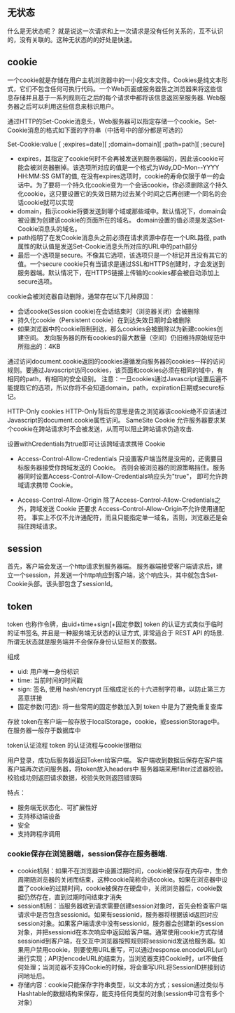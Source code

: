 ## 无状态
什么是无状态呢？
就是说这一次请求和上一次请求是没有任何关系的，互不认识的，没有关联的。这种无状态的的好处是快速。

## cookie
一个cookie就是存储在用户主机浏览器中的一小段文本文件。Cookies是纯文本形式，它们不包含任何可执行代码。一个Web页面或服务器告之浏览器来将这些信息存储并且基于一系列规则在之后的每个请求中都将该信息返回至服务器. Web服务器之后可以利用这些信息来标识用户。

通过HTTP的Set-Cookie消息头，Web服务器可以指定存储一个cookie。Set-Cookie消息的格式如下面的字符串（中括号中的部分都是可选的）

Set-Cookie:value [ ;expires=date][ ;domain=domain][ ;path=path][ ;secure]
* expires，其指定了cookie何时不会再被发送到服务器端的，因此该cookie可能会被浏览器删掉。该选项所对应的值是一个格式为Wdy,DD-Mon--YYYY HH:MM:SS GMT的值, 在没有expires选项时，cookie的寿命仅限于单一的会话中。为了要将一个持久化cookie变为一个会话cookie，你必须删除这个持久化cookie，这只要设置它的失效日期为过去某个时间之后再创建一个同名的会话cookie就可以实现
* domain，指示cookie将要发送到哪个域或那些域中。默认情况下，domain会被设置为创建该cookie的页面所在的域名。 domain设置的值必须是发送Set-Cookie消息头的域名。
* path指明了在发Cookie消息头之前必须在请求资源中存在一个URL路径, path属性的默认值是发送Set-Cookie消息头所对应的URL中的path部分
* 最后一个选项是secure。不像其它选项，该选项只是一个标记并且没有其它的值。一个secure cookie只有当请求是通过SSL和HTTPS创建时，才会发送到服务器端。默认情况下，在HTTPS链接上传输的cookies都会被自动添加上secure选项。

cookie会被浏览器自动删除，通常存在以下几种原因：

* 会话cooke(Session cookie)在会话结束时（浏览器关闭）会被删除
* 持久化cookie（Persistent cookie）在到达失效日期时会被删除
* 如果浏览器中的cookie限制到达，那么cookies会被删除以为新建cookies创建空间。
发向服务器的所有cookies的最大数量（空间）仍旧维持原始规范中所指出的：4KB

通过访问document.cookie返回的cookies遵循发向服务器的cookies一样的访问规则。要通过Javascript访问cookies，该页面和cookies必须在相同的域中，有相同的path，有相同的安全级别。
注意：一旦cookies通过Javascript设置后遍不能提取它的选项，所以你将不会知道domain，path，expiration日期或secure标记。

HTTP-Only cookies HTTP-Only背后的意思是告之浏览器该cookie绝不应该通过Javascript的document.cookie属性访问。
SameSite Cookie 允许服务器要求某个cookie在跨站请求时不会被发送，从而可以阻止跨站请求伪造攻击.

设置withCredentials为true即可让该跨域请求携带 Cookie

* Access-Control-Allow-Credentials
只设置客户端当然是没用的，还需要目标服务器接受你跨域发送的 Cookie。 否则会被浏览器的同源策略挡住。服务器同时设置Access-Control-Allow-Credentials响应头为"true"， 即可允许跨域请求携带 Cookie。

* Access-Control-Allow-Origin
除了Access-Control-Allow-Credentials之外，跨域发送 Cookie 还要求 Access-Control-Allow-Origin不允许使用通配符。 事实上不仅不允许通配符，而且只能指定单一域名，否则，浏览器还是会挡住跨域请求。
## session
首先，客户端会发送一个http请求到服务器端。
服务器端接受客户端请求后，建立一个session，并发送一个http响应到客户端，这个响应头，其中就包含Set-Cookie头部。该头部包含了sessionId。

## token
token 也称作令牌，由uid+time+sign[+固定参数]
token 的认证方式类似于临时的证书签名, 并且是一种服务端无状态的认证方式, 非常适合于 REST API 的场景. 所谓无状态就是服务端并不会保存身份认证相关的数据。

组成
* uid: 用户唯一身份标识
* time: 当前时间的时间戳
* sign: 签名, 使用 hash/encrypt 压缩成定长的十六进制字符串，以防止第三方恶意拼接
* 固定参数(可选): 将一些常用的固定参数加入到 token 中是为了避免重复查库

存放
token在客户端一般存放于localStorage，cookie，或sessionStorage中。在服务器一般存于数据库中

token认证流程
token 的认证流程与cookie很相似

用户登录，成功后服务器返回Token给客户端。
客户端收到数据后保存在客户端
客户端再次访问服务器，将token放入headers中
服务器端采用filter过滤器校验。校验成功则返回请求数据，校验失败则返回错误码

特点：
* 服务端无状态化、可扩展性好
* 支持移动端设备
* 安全
* 支持跨程序调用

### cookie保存在浏览器端，session保存在服务器端.
* cookie机制：如果不在浏览器中设置过期时间，cookie被保存在内存中，生命周期随浏览器的关闭而结束，这种cookie简称会话cookie。如果在浏览器中设置了cookie的过期时间，cookie被保存在硬盘中，关闭浏览器后，cookie数据仍然存在，直到过期时间结束才消失
* session机制：当服务器收到请求需要创建session对象时，首先会检查客户端请求中是否包含sessionid。如果有sessionid，服务器将根据该id返回对应session对象。如果客户端请求中没有sessionid，服务器会创建新的session对象，并把sessionid在本次响应中返回给客户端。通常使用cookie方式存储sessionid到客户端，在交互中浏览器按照规则将sessionid发送给服务器。如果用户禁用cookie，则要使用URL重写，可以通过response.encodeURL(url) 进行实现；API对encodeURL的结束为，当浏览器支持Cookie时，url不做任何处理；当浏览器不支持Cookie的时候，将会重写URL将SessionID拼接到访问地址后。
* 存储内容：cookie只能保存字符串类型，以文本的方式；session通过类似与Hashtable的数据结构来保存，能支持任何类型的对象(session中可含有多个对象)